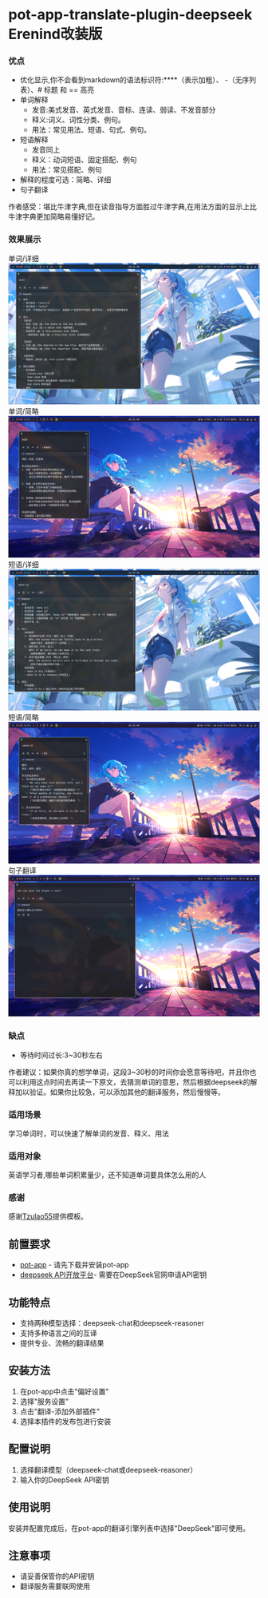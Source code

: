 # pot-app-translate-plugin-deepseek Erenind改装版
### 优点
- 优化显示,你不会看到markdown的语法标识符:\*\*\*\*（表示加粗）、 \-（无序列表）、\# 标题 和 \=\= 高亮
- 单词解释
    - 发音:美式发音、英式发音、音标、连读、弱读、不发音部分
    - 释义:词义、词性分类、例句。
    - 用法：常见用法、短语、句式、例句。
- 短语解释
    - 发音同上
    - 释义：动词短语、固定搭配、例句
    - 用法：常见搭配、例句
- 解释的程度可选：简略、详细
- 句子翻译

作者感受：堪比牛津字典,但在读音指导方面胜过牛津字典,在用法方面的显示上比牛津字典更加简略易懂好记。


### 效果展示
单词/详细
![单词/详细](star.png)
单词/简略
![单词/简略](star2.png)
短语/详细
![短语/详细](make-it.png)
短语/简略
![短语/简略](make-it2.png)
句子翻译
![句子](sentence.png)

### 缺点
- 等待时间过长:3~30秒左右

作者建议：如果你真的想学单词，这段3~30秒的时间你会愿意等待吧，并且你也可以利用这点时间去再读一下原文，去猜测单词的意思，然后根据deepseek的解释加以验证。如果你比较急，可以添加其他的翻译服务，然后慢慢等。

### 适用场景
学习单词时，可以快速了解单词的发音、释义、用法

### 适用对象
英语学习者,哪些单词积累量少，还不知道单词要具体怎么用的人

### 感谢
感谢[Tzulao55](https://github/Tzulao55/pot-app-translate-plugin-deepseek)提供模板。

## 前置要求
- [pot-app](https://github.com/pot-app/pot-app) - 请先下载并安装pot-app
- [deepseek API开放平台](https://platform.deepseek.com/usage)- 需要在DeepSeek官网申请API密钥

## 功能特点
- 支持两种模型选择：deepseek-chat和deepseek-reasoner
- 支持多种语言之间的互译
- 提供专业、流畅的翻译结果

## 安装方法
1. 在pot-app中点击"偏好设置"
2. 选择"服务设置"
3. 点击"翻译-添加外部插件"
4. 选择本插件的发布包进行安装

## 配置说明
1. 选择翻译模型（deepseek-chat或deepseek-reasoner）
2. 输入你的DeepSeek API密钥

## 使用说明
安装并配置完成后，在pot-app的翻译引擎列表中选择"DeepSeek"即可使用。

## 注意事项
- 请妥善保管你的API密钥
- 翻译服务需要联网使用
